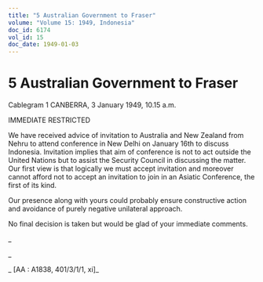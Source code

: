 ```yaml
---
title: "5 Australian Government to Fraser"
volume: "Volume 15: 1949, Indonesia"
doc_id: 6174
vol_id: 15
doc_date: 1949-01-03
---
```


# 5 Australian Government to Fraser

Cablegram 1 CANBERRA, 3 January 1949, 10.15 a.m.

IMMEDIATE RESTRICTED

We have received advice of invitation to Australia and New Zealand from Nehru to attend conference in New Delhi on January 16th to discuss Indonesia. Invitation implies that aim of conference is not to act outside the United Nations but to assist the Security Council in discussing the matter. Our first view is that logically we must accept invitation and moreover cannot afford not to accept an invitation to join in an Asiatic Conference, the first of its kind.

Our presence along with yours could probably ensure constructive action and avoidance of purely negative unilateral approach.

No final decision is taken but would be glad of your immediate comments.

_

_

_ [AA : A1838, 401/3/1/1, xi]_
